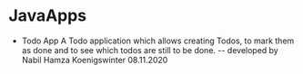 # JavaApps
* Todo App
A Todo application which allows creating Todos, to mark them as done and to see which todos are still to be done. 
-- developed by Nabil Hamza
Koenigswinter 08.11.2020
